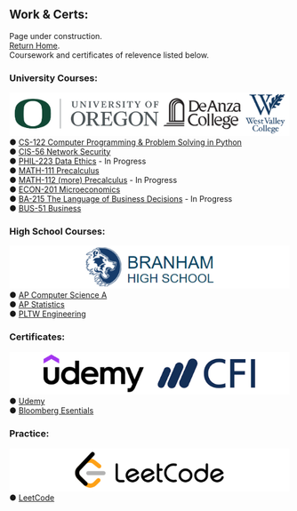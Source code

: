 ## Work & Certs:
Page under construction.<br>
<a href="https://www.bdeweesevans.com">Return Home</a>.<br>
Coursework and certificates of relevence listed below.

### University Courses:<br>
![image of uni banner.](assets/images/unibanner.jpg)<br>
● <a href="https://cas.uoregon.edu/computer-science" target="_blank" rel="noopener noreferrer">CS-122 Computer Programming & Problem Solving in Python</a><br>
● <a href="https://deanza.edu/cis/" target="_blank" rel="noopener noreferrer">CIS-56 Network Security</a><br>
● <a href="https://philosophy.uoregon.edu/" target="_blank" rel="noopener noreferrer">PHIL-223 Data Ethics</a> - In Progress<br>
● <a href="https://math.uoregon.edu/" target="_blank" rel="noopener noreferrer">MATH-111 Precalculus</a><br>
● <a href="https://math.uoregon.edu/" target="_blank" rel="noopener noreferrer">MATH-112 (more) Precalculus</a> - In Progress<br>
● <a href="https://economics.uoregon.edu/" target="_blank" rel="noopener noreferrer">ECON-201 Microeconomics</a><br>
● <a href="https://business.uoregon.edu/" target="_blank" rel="noopener noreferrer">BA-215 The Language of Business Decisions</a> - In Progress<br>
● <a href="https://www.westvalley.edu/academics/business-administration/" target="_blank" rel="noopener noreferrer">BUS-51 Business</a>

### High School Courses:<br>
![image of hs banner.](assets/images/hsbanner.jpg)<br>
● <a href="https://apstudents.collegeboard.org/courses/ap-computer-science-a" target="_blank" rel="noopener noreferrer">AP Computer Science A</a><br>
● <a href="https://apstudents.collegeboard.org/courses/ap-statistics" target="_blank" rel="noopener noreferrer">AP Statistics</a><br>
● <a href="https://docs.google.com/document/d/1YmoMn0TPIZmz5jzltPey_eCx9b0o7PyTvxE2zus4r_c/edit?usp=sharing" target="_blank" rel="noopener noreferrer">PLTW Engineering</a>

### Certificates:<br>
![image of certs banner.](assets/images/certsbanner.jpg)<br>
● <a href="https://www.udemy.com/certificate/UC-a0fc93bd-748d-4c91-983e-4a41b3c67c3c/" target="_blank" rel="noopener noreferrer">Udemy</a><br>
● <a href="https://credentials.corporatefinanceinstitute.com/15e63c28-dd1f-4c64-af3c-207cfb5465d8" target="_blank" rel="noopener noreferrer">Bloomberg Esentials</a>

### Practice:
![image of lc banner.](assets/images/lcbanner.jpg)<br>
● <a href="https://leetcode.com/bdeweesevans/" target="_blank" rel="noopener noreferrer">LeetCode</a>
